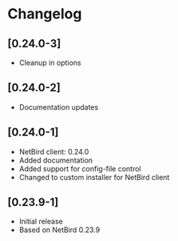 # Changelog

## [0.24.0-3]

- Cleanup in options

## [0.24.0-2]

- Documentation updates

## [0.24.0-1]

- NetBird client: 0.24.0
- Added documentation
- Added support for config-file control
- Changed to custom installer for NetBird client

## [0.23.9-1]

- Initial release
- Based on NetBird 0.23.9
